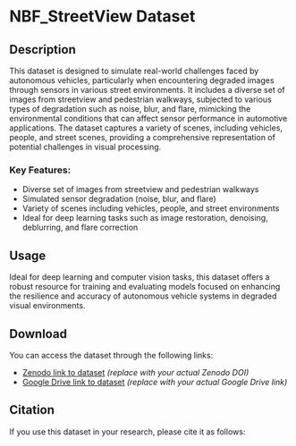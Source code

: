 # NBF_StreetView Dataset

## Description

This dataset is designed to simulate real-world challenges faced by autonomous vehicles, particularly when encountering degraded images through sensors in various street environments. It includes a diverse set of images from streetview and pedestrian walkways, subjected to various types of degradation such as noise, blur, and flare, mimicking the environmental conditions that can affect sensor performance in automotive applications. The dataset captures a variety of scenes, including vehicles, people, and street scenes, providing a comprehensive representation of potential challenges in visual processing.

### Key Features:
- Diverse set of images from streetview and pedestrian walkways
- Simulated sensor degradation (noise, blur, and flare)
- Variety of scenes including vehicles, people, and street environments
- Ideal for deep learning tasks such as image restoration, denoising, deblurring, and flare correction

## Usage

Ideal for deep learning and computer vision tasks, this dataset offers a robust resource for training and evaluating models focused on enhancing the resilience and accuracy of autonomous vehicle systems in degraded visual environments.

## Download

You can access the dataset through the following links:

- [Zenodo link to dataset](https://zenodo.org/record/xxxxxx) *(replace with your actual Zenodo DOI)*
- [Google Drive link to dataset](https://drive.google.com/xxxxxx) *(replace with your actual Google Drive link)*

## Citation

If you use this dataset in your research, please cite it as follows:

